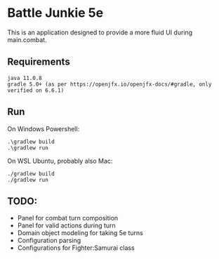 # Battle Junkie 5e

This is an application designed to provide a more fluid UI during main.combat.

## Requirements
```
java 11.0.8
gradle 5.0+ (as per https://openjfx.io/openjfx-docs/#gradle, only verified on 6.6.1)
```

## Run


On Windows Powershell:
```
.\gradlew build
.\gradlew run
```

On WSL Ubuntu, probably also Mac:
```
./gradlew build
./gradlew run
```

## TODO:
* Panel for combat turn composition
* Panel for valid actions during turn
* Domain object modeling for taking 5e turns
* Configuration parsing
* Configurations for Fighter:Samurai class

